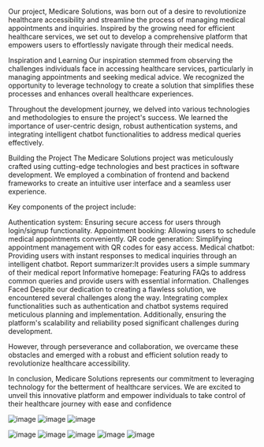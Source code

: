 Our project, Medicare Solutions, was born out of a desire to revolutionize healthcare accessibility and streamline the process of managing medical appointments and inquiries. Inspired by the growing need for efficient healthcare services, we set out to develop a comprehensive platform that empowers users to effortlessly navigate through their medical needs.

Inspiration and Learning
Our inspiration stemmed from observing the challenges individuals face in accessing healthcare services, particularly in managing appointments and seeking medical advice. We recognized the opportunity to leverage technology to create a solution that simplifies these processes and enhances overall healthcare experiences.

Throughout the development journey, we delved into various technologies and methodologies to ensure the project's success. We learned the importance of user-centric design, robust authentication systems, and integrating intelligent chatbot functionalities to address medical queries effectively.

Building the Project
The Medicare Solutions project was meticulously crafted using cutting-edge technologies and best practices in software development. We employed a combination of frontend and backend frameworks to create an intuitive user interface and a seamless user experience.

Key components of the project include:

Authentication system: Ensuring secure access for users through login/signup functionality.
Appointment booking: Allowing users to schedule medical appointments conveniently.
QR code generation: Simplifying appointment management with QR codes for easy access.
Medical chatbot: Providing users with instant responses to medical inquiries through an intelligent chatbot.
Report summarizer:It provides users a simple summary of their medical report
Informative homepage: Featuring FAQs to address common queries and provide users with essential information.
Challenges Faced
Despite our dedication to creating a flawless solution, we encountered several challenges along the way. Integrating complex functionalities such as authentication and chatbot systems required meticulous planning and implementation. Additionally, ensuring the platform's scalability and reliability posed significant challenges during development.

However, through perseverance and collaboration, we overcame these obstacles and emerged with a robust and efficient solution ready to revolutionize healthcare accessibility.

In conclusion, Medicare Solutions represents our commitment to leveraging technology for the betterment of healthcare services. We are excited to unveil this innovative platform and empower individuals to take control of their healthcare journey with ease and confidence

![image](https://github.com/MukeshAofficial/CareMatch/assets/132742860/0467beda-67db-4da1-8aac-0c1f453d2aa8)
![image](https://github.com/MukeshAofficial/CareMatch/assets/132742860/23c945ba-2f36-461b-a47e-049202425abd)
![image](https://github.com/MukeshAofficial/CareMatch/assets/132742860/700e9582-c2cc-46ba-b310-40c6bc83fd91)


![image](https://github.com/MukeshAofficial/CareMatch/assets/132742860/a7ba1007-b2db-4c0d-8a7c-7d387df95d7f)
![image](https://github.com/MukeshAofficial/CareMatch/assets/132742860/ee00e340-6c5a-4fe4-8270-42348cc50f9d)
![image](https://github.com/MukeshAofficial/CareMatch/assets/132742860/c5704802-4240-40a7-843c-58715877c3c1)
![image](https://github.com/MukeshAofficial/CareMatch/assets/132742860/5e213734-6bae-4b3d-a321-50d88d9d7776)
![image](https://github.com/MukeshAofficial/CareMatch/assets/132742860/56032fe0-63e9-483f-91ba-04147143a96f)

